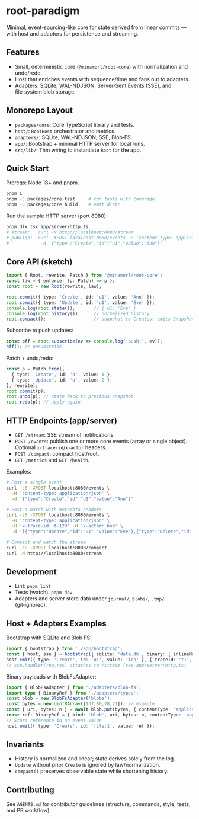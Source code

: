 # root-paradigm

Minimal, event-sourcing-like core for state derived from linear commits — with host and adapters for persistence and streaming.

## Features
- Small, deterministic core (`@minamorl/root-core`) with normalization and undo/redo.
- Host that enriches events with sequence/time and fans out to adapters.
- Adapters: SQLite, WAL-NDJSON, Server‑Sent Events (SSE), and file‑system blob storage.

## Monorepo Layout
- `packages/core`: Core TypeScript library and tests.
- `host/`: `RootHost` orchestrator and metrics.
- `adapters/`: SQLite, WAL‑NDJSON, SSE, Blob‑FS.
- `app/`: Bootstrap + minimal HTTP server for local runs.
- `src/lib/`: Thin wiring to instantiate `Root` for the app.

## Quick Start
Prereqs: Node 18+ and pnpm.
```sh
pnpm i
pnpm -C packages/core test     # run tests with coverage
pnpm -C packages/core build    # emit dist/
```

Run the sample HTTP server (port 8080):
```sh
pnpm dlx tsx app/server/http.ts
# stream:   curl -N http://localhost:8080/stream
# publish:  curl -XPOST localhost:8080/events -H 'content-type: application/json' \
#            -d '{"type":"Create","id":"u1","value":"Ann"}'
```

## Core API (sketch)
```ts
import { Root, rewrite, Patch } from '@minamorl/root-core';
const law = { enforce: (p: Patch) => p };
const root = new Root(rewrite, law);

root.commit({ type: 'Create', id: 'u1', value: 'Ann' });
root.commit({ type: 'Update', id: 'u1', value: 'Eve' });
console.log(root.state());       // { u1: 'Eve' }
console.log(root.history());     // normalized history
root.compact();                  // snapshot to Creates; emits Snapshot to subscribers
```

Subscribe to push updates:
```ts
const off = root.subscribe(ev => console.log('push:', ev));
off(); // unsubscribe
```

Patch + undo/redo:
```ts
const p = Patch.from([
  { type: 'Create', id: 'a', value: 1 },
  { type: 'Update', id: 'a', value: 2 },
], rewrite);
root.commit(p);
root.undo(p); // state back to previous snapshot
root.redo(p); // apply again
```

## HTTP Endpoints (app/server)
- `GET /stream`: SSE stream of notifications.
- `POST /events`: publish one or more core events (array or single object). Optional `x-trace-id`/`x-actor` headers.
- `POST /compact`: compact host/root.
- `GET /metrics` and `GET /health`.

Examples:
```sh
# Post a single event
curl -sS -XPOST localhost:8080/events \
  -H 'content-type: application/json' \
  -d '{"type":"Create","id":"u1","value":"Ann"}'

# Post a batch with metadata headers
curl -sS -XPOST localhost:8080/events \
  -H 'content-type: application/json' \
  -H 'x-trace-id: t-123' -H 'x-actor: bob' \
  -d '[{"type":"Update","id":"u1","value":"Eve"},{"type":"Delete","id":"u2"}]'

# Compact and watch the stream
curl -sS -XPOST localhost:8080/compact
curl -N http://localhost:8080/stream
```

## Development
- Lint: `pnpm lint`
- Tests (watch): `pnpm dev`
- Adapters and server store data under `journal/`, `blobs/`, `.tmp/` (git‑ignored).

## Host + Adapters Examples
Bootstrap with SQLite and Blob FS:
```ts
import { bootstrap } from './app/bootstrap';
const { host, sse } = bootstrap({ sqlite: 'data.db', binary: { inlineMaxBytes: 1024 } });
host.emit({ type: 'Create', id: 'u1', value: 'Ann' }, { traceId: 't1', actor: 'cli' });
// sse.handler(req,res) attaches to /stream (see app/server/http.ts)
```

Binary payloads with BlobFsAdapter:
```ts
import { BlobFsAdapter } from './adapters/blob-fs';
import type { BinaryRef } from './adapters/types';
const blob = new BlobFsAdapter('blobs');
const bytes = new Uint8Array([137,80,78,71]); // example
const { uri, bytes: n } = await blob.put(bytes, { contentType: 'application/octet-stream' });
const ref: BinaryRef = { kind: 'blob', uri, bytes: n, contentType: 'application/octet-stream' };
// Store reference in an event value
host.emit({ type: 'Create', id: 'file:1', value: ref });
```

## Invariants
- History is normalized and linear; state derives solely from the log.
- `Update` without prior `Create` is ignored by law/normalization.
- `compact()` preserves observable state while shortening history.

## Contributing
See `AGENTS.md` for contributor guidelines (structure, commands, style, tests, and PR workflow).
